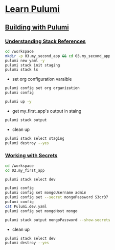 # [Learn Pulumi](https://www.pulumi.com/learn/)

## [Building with Pulumi](https://www.pulumi.com/learn/building-with-pulumi/)

### [Understanding Stack References](https://www.pulumi.com/learn/building-with-pulumi/stack-references/)

```sh
cd /workspace
mkdir -p 03.my_second_app && cd 03.my_second_app
pulumi new yaml -y
pulumi stack init staging
pulumi stack ls
```

- set org configuration varaible

```sh
pulumi config set org organization
pulumi config

pulumi up -y
```

- get my_first_app's output in staing

```sh
pulumi stack output
```

- clean up

```sh
pulumi stack select staging
pulumi destroy --yes
```

### [Working with Secrets](https://www.pulumi.com/learn/building-with-pulumi/secrets/)

```sh
cd /workspace
cd 02.my_first_app

pulumi stack select dev

pulumi config
pulumi config set mongoUsername admin
pulumi config set --secret mongoPassword S3cr37
pulumi config
cat Pulumi.dev.yaml
pulumi config set mongoHost mongo

pulumi stack output mongoPassword --show-secrets
```

- clean up

```sh
pulumi stack select dev
pulumi destroy --yes
```
